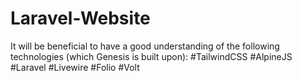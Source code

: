 # Laravel-Website

It will be beneficial to have a good understanding of the following technologies (which Genesis is built upon):
#TailwindCSS
#AlpineJS
#Laravel
#Livewire
#Folio
#Volt
          

